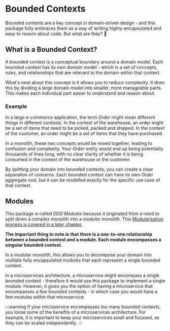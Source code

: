 # Bounded Contexts

Bounded contexts are a key concept in domain-driven design - and this package fully embraces them as a way of
writing highly-encapsulated and easy to reason about code. But what are they? :thinking:

## What is a Bounded Context?

A bounded context is a conceptual boundary around a domain model. Each bounded context has its own domain model - which
is a set of concepts, rules, and relationships that are relevant to the domain within that context.

What's neat about this concept is it allows you to reduce complexity. It does this by dividing a large domain model
into smaller, more manageable parts. This makes each individual part easier to understand and reason about.

### Example

In a large e-commerce application, the term _Order_ might mean different things in different contexts. In the context
of the warehouse, an order might be a set of items that need to be picked, packed and shipped. In the context of the
customer, an order might be a set of items that they have purchased.

In a monolith, these two concepts would be mixed together, leading to confusion and complexity. Your _Order_ entity
would end up being potentially thousands of lines long, with no clear clarity of whether it is being consumed in the
context of the warehouse or the customer.

By splitting your domain into bounded contexts, you can create a clear separation of concerns. Each bounded context
can have its own _Order_ aggregate root, but it can be modelled exactly for the specific use case of that context.

## Modules

This package is called _DDD Modules_ because it originated from a need to split down a complex monolith into a
_modular monolith_. This [Modularisation process is covered in a later chapter.](./modularisation)

**The important thing to note is that there is a one-to-one relationship between a bounded context and a module. Each
module encompasses a singular bounded context.**

In a modular monolith, this allows you to decompose your domain into multiple fully encapsulated modules that each
represent a single bounded context.

In a microservices architecture, a microservice might encompass a single bounded context - therefore it would use this
package to implement a single module. However, it gives you the option of having a microservice that encompasses
a few bounded contexts - in which case you would have a few modules within that microservice.

:::warning
If your microservice encompasses too many bounded contexts, you loose some of the benefits of a microservices
architecture. For example, it is important to keep your microservices small and focused, so they can be scaled
independently.
:::
